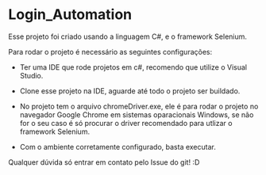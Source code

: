 # Login_Automation
Esse projeto foi criado usando a linguagem C#, e o framework Selenium.

Para rodar o projeto é necessário as seguintes configurações:


- Ter uma IDE que rode projetos em c#, recomendo que utilize o Visual Studio.

- Clone esse projeto na IDE, aguarde até todo o projeto ser buildado.

- No projeto tem o arquivo chromeDriver.exe, ele é para rodar o projeto no navegador Google Chrome em sistemas oparacionais Windows, se não for o seu caso é só procurar o driver recomendado para utlizar o framework Selenium.

- Com o ambiente corretamente configurado, basta executar.

Qualquer dúvida só entrar em contato pelo Issue do git! :D
